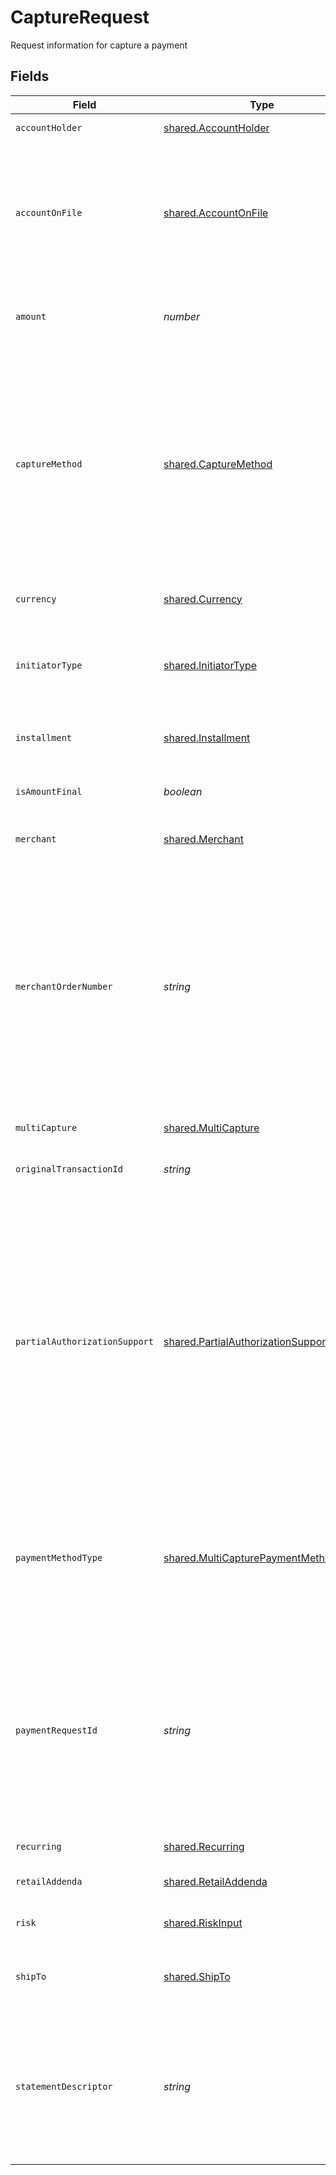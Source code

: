 # CaptureRequest

Request information for capture a payment


## Fields

| Field                                                                                                                                                                                                                                                                                                                               | Type                                                                                                                                                                                                                                                                                                                                | Required                                                                                                                                                                                                                                                                                                                            | Description                                                                                                                                                                                                                                                                                                                         | Example                                                                                                                                                                                                                                                                                                                             |
| ----------------------------------------------------------------------------------------------------------------------------------------------------------------------------------------------------------------------------------------------------------------------------------------------------------------------------------- | ----------------------------------------------------------------------------------------------------------------------------------------------------------------------------------------------------------------------------------------------------------------------------------------------------------------------------------- | ----------------------------------------------------------------------------------------------------------------------------------------------------------------------------------------------------------------------------------------------------------------------------------------------------------------------------------- | ----------------------------------------------------------------------------------------------------------------------------------------------------------------------------------------------------------------------------------------------------------------------------------------------------------------------------------- | ----------------------------------------------------------------------------------------------------------------------------------------------------------------------------------------------------------------------------------------------------------------------------------------------------------------------------------- |
| `accountHolder`                                                                                                                                                                                                                                                                                                                     | [shared.AccountHolder](../../models/shared/accountholder.md)                                                                                                                                                                                                                                                                        | :heavy_minus_sign:                                                                                                                                                                                                                                                                                                                  | Card owner properties                                                                                                                                                                                                                                                                                                               |                                                                                                                                                                                                                                                                                                                                     |
| `accountOnFile`                                                                                                                                                                                                                                                                                                                     | [shared.AccountOnFile](../../models/shared/accountonfile.md)                                                                                                                                                                                                                                                                        | :heavy_minus_sign:                                                                                                                                                                                                                                                                                                                  | The label given to indicate if the account number is stored, not stored, or is going to be stored by a merchant. Valid values: STORED NOT_STORED TO_BE_STORED                                                                                                                                                                       | NOT_STORED                                                                                                                                                                                                                                                                                                                          |
| `amount`                                                                                                                                                                                                                                                                                                                            | *number*                                                                                                                                                                                                                                                                                                                            | :heavy_minus_sign:                                                                                                                                                                                                                                                                                                                  | Specifies the monetary value of the transaction performed.                                                                                                                                                                                                                                                                          | 1234                                                                                                                                                                                                                                                                                                                                |
| `captureMethod`                                                                                                                                                                                                                                                                                                                     | [shared.CaptureMethod](../../models/shared/capturemethod.md)                                                                                                                                                                                                                                                                        | :heavy_minus_sign:                                                                                                                                                                                                                                                                                                                  | To capture via separate API call, send captureMethod= ?Manual.? For immediate capture, send captureMethod= ?Now.? For automated delayed capture based on merchant profile setting (default is 120 minutes), send captureMethod= ?Delayed.?                                                                                          |                                                                                                                                                                                                                                                                                                                                     |
| `currency`                                                                                                                                                                                                                                                                                                                          | [shared.Currency](../../models/shared/currency.md)                                                                                                                                                                                                                                                                                  | :heavy_minus_sign:                                                                                                                                                                                                                                                                                                                  | Describes the currency type of the transaction                                                                                                                                                                                                                                                                                      |                                                                                                                                                                                                                                                                                                                                     |
| `initiatorType`                                                                                                                                                                                                                                                                                                                     | [shared.InitiatorType](../../models/shared/initiatortype.md)                                                                                                                                                                                                                                                                        | :heavy_minus_sign:                                                                                                                                                                                                                                                                                                                  | Describes the initiator of the transaction for the stored credential framework (MIT/CIT)                                                                                                                                                                                                                                            | CARDHOLDER                                                                                                                                                                                                                                                                                                                          |
| `installment`                                                                                                                                                                                                                                                                                                                       | [shared.Installment](../../models/shared/installment.md)                                                                                                                                                                                                                                                                            | :heavy_minus_sign:                                                                                                                                                                                                                                                                                                                  | Object containing information in the file                                                                                                                                                                                                                                                                                           |                                                                                                                                                                                                                                                                                                                                     |
| `isAmountFinal`                                                                                                                                                                                                                                                                                                                     | *boolean*                                                                                                                                                                                                                                                                                                                           | :heavy_minus_sign:                                                                                                                                                                                                                                                                                                                  | Indicates if the amount is final and will not change                                                                                                                                                                                                                                                                                |                                                                                                                                                                                                                                                                                                                                     |
| `merchant`                                                                                                                                                                                                                                                                                                                          | [shared.Merchant](../../models/shared/merchant.md)                                                                                                                                                                                                                                                                                  | :heavy_minus_sign:                                                                                                                                                                                                                                                                                                                  | Information about the merchant                                                                                                                                                                                                                                                                                                      |                                                                                                                                                                                                                                                                                                                                     |
| `merchantOrderNumber`                                                                                                                                                                                                                                                                                                               | *string*                                                                                                                                                                                                                                                                                                                            | :heavy_minus_sign:                                                                                                                                                                                                                                                                                                                  | A unique merchant assigned identifier for the confirmation of goods and/or services purchased. The merchant order provides the merchant a reference to the prices, quantity and description of goods and/or services to be delivered for all transactions included in the sale.                                                     | X1234                                                                                                                                                                                                                                                                                                                               |
| `multiCapture`                                                                                                                                                                                                                                                                                                                      | [shared.MultiCapture](../../models/shared/multicapture.md)                                                                                                                                                                                                                                                                          | :heavy_minus_sign:                                                                                                                                                                                                                                                                                                                  | Split Shipment Information                                                                                                                                                                                                                                                                                                          |                                                                                                                                                                                                                                                                                                                                     |
| `originalTransactionId`                                                                                                                                                                                                                                                                                                             | *string*                                                                                                                                                                                                                                                                                                                            | :heavy_minus_sign:                                                                                                                                                                                                                                                                                                                  | Identifies a unique occurrence of a transaction.                                                                                                                                                                                                                                                                                    |                                                                                                                                                                                                                                                                                                                                     |
| `partialAuthorizationSupport`                                                                                                                                                                                                                                                                                                       | [shared.PartialAuthorizationSupport](../../models/shared/partialauthorizationsupport.md)                                                                                                                                                                                                                                            | :heavy_minus_sign:                                                                                                                                                                                                                                                                                                                  | Indicates that the issuer has provided the merchant an authorization for a portion of the amount requested. This service provides an alternative to receiving a decline when the available card balance is not sufficient to approve a transaction in full.In this context, this indicate if merchant support parial authorization. |                                                                                                                                                                                                                                                                                                                                     |
| `paymentMethodType`                                                                                                                                                                                                                                                                                                                 | [shared.MultiCapturePaymentMethodType](../../models/shared/multicapturepaymentmethodtype.md)                                                                                                                                                                                                                                        | :heavy_minus_sign:                                                                                                                                                                                                                                                                                                                  | Multi Capture Payment Method Type contains all the payment method code supported for multi capture payment processing capability                                                                                                                                                                                                    |                                                                                                                                                                                                                                                                                                                                     |
| `paymentRequestId`                                                                                                                                                                                                                                                                                                                  | *string*                                                                                                                                                                                                                                                                                                                            | :heavy_minus_sign:                                                                                                                                                                                                                                                                                                                  | Identifies a unique occurrence of an payment processing request from merchant that is associated with a purchase of goods and/or services. A payment request consist of authorization, captures and refunds.                                                                                                                        |                                                                                                                                                                                                                                                                                                                                     |
| `recurring`                                                                                                                                                                                                                                                                                                                         | [shared.Recurring](../../models/shared/recurring.md)                                                                                                                                                                                                                                                                                | :heavy_minus_sign:                                                                                                                                                                                                                                                                                                                  | Recurring Payment Object                                                                                                                                                                                                                                                                                                            |                                                                                                                                                                                                                                                                                                                                     |
| `retailAddenda`                                                                                                                                                                                                                                                                                                                     | [shared.RetailAddenda](../../models/shared/retailaddenda.md)                                                                                                                                                                                                                                                                        | :heavy_minus_sign:                                                                                                                                                                                                                                                                                                                  | Retail inductry specific attributes.                                                                                                                                                                                                                                                                                                |                                                                                                                                                                                                                                                                                                                                     |
| `risk`                                                                                                                                                                                                                                                                                                                              | [shared.RiskInput](../../models/shared/riskinput.md)                                                                                                                                                                                                                                                                                | :heavy_minus_sign:                                                                                                                                                                                                                                                                                                                  | Response information for transactions                                                                                                                                                                                                                                                                                               |                                                                                                                                                                                                                                                                                                                                     |
| `shipTo`                                                                                                                                                                                                                                                                                                                            | [shared.ShipTo](../../models/shared/shipto.md)                                                                                                                                                                                                                                                                                      | :heavy_minus_sign:                                                                                                                                                                                                                                                                                                                  | Object containing information about the recipients                                                                                                                                                                                                                                                                                  |                                                                                                                                                                                                                                                                                                                                     |
| `statementDescriptor`                                                                                                                                                                                                                                                                                                               | *string*                                                                                                                                                                                                                                                                                                                            | :heavy_minus_sign:                                                                                                                                                                                                                                                                                                                  | Provides textual information about charges or payments on statements. Using clear and accurate statement descriptors can reduce chargebacks and disputes.                                                                                                                                                                           |                                                                                                                                                                                                                                                                                                                                     |